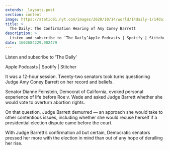 ```yaml
--- 
extends: _layouts.post 
section: content 
image: https://static01.nyt.com/images/2020/10/14/world/14daily-1/14daily-1-facebookJumbo.jpg 
title: > 
  The Daily: The Confirmation Hearing of Amy Coney Barrett 
description: > 
  Listen and subscribe to ‘The Daily’Apple Podcasts | Spotify | StitcherIt was a 12-hour session.Twenty-two senators took turns questioning Judge Amy Coney Barrett on her record and beliefs.Senator Dianne Feinstein, Democrat of California, evoked personal experience of life before Roe v. Wade and asked Judge Barrett whether she would vote to overturn abortion rights.On that question, Judge Barrett demurred — an approach she would take to other contentious issues, including whether she would recuse herself if a presidential election dispute came before the court.With Judge Barrett’s confirmation all but certain, Democratic senators pressed her more with the election in mind than out of any hope of derailing her rise. 
date: 1602684229.902479 
--- 
```

Listen and subscribe to ‘The Daily’

Apple Podcasts | Spotify | Stitcher

It was a 12-hour session. Twenty-two senators took turns questioning Judge Amy Coney Barrett on her record and beliefs.

Senator Dianne Feinstein, Democrat of California, evoked personal experience of life before Roe v. Wade and asked Judge Barrett whether she would vote to overturn abortion rights.

On that question, Judge Barrett demurred — an approach she would take to other contentious issues, including whether she would recuse herself if a presidential election dispute came before the court.

With Judge Barrett’s confirmation all but certain, Democratic senators pressed her more with the election in mind than out of any hope of derailing her rise.